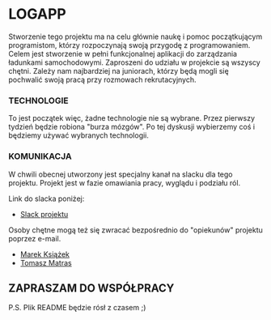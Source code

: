 # LOGAPP

Stworzenie tego projektu ma na celu głównie naukę i pomoc początkującym programistom, którzy rozpoczynają swoją przygodę z programowaniem.
Celem jest stworzenie w pełni funkcjonalnej aplikacji do zarządzania ładunkami samochodowymi.
Zaproszeni do udziału w projekcie są wszyscy chętni. Zależy nam najbardziej na juniorach, którzy będą mogli się pochwalić swoją pracą przy rozmowach rekrutacyjnych.

### TECHNOLOGIE

To jest początek więc, żadne technologie nie są wybrane. Przez pierwszy tydzień będzie robiona "burza mózgów". Po tej dyskusji wybierzemy coś i będziemy używać wybranych technologii.

### KOMUNIKACJA

W chwili obecnej utworzony jest specjalny kanał na slacku dla tego projektu. Projekt jest w fazie omawiania pracy, wyglądu i podziału ról.

Link do slacka poniżej:
- [Slack projektu](https://join.slack.com/t/log-app/shared_invite/zt-hgc78zat-Yev3TwDOhxqyAeDp5oO2xg "Slack projektu")

Osoby chętne mogą też się zwracać bezpośrednio do "opiekunów" projektu poprzez e-mail.
- [Marek Książek](mailto:marek.ksiazek1990@gmail.com)
- [Tomasz Matras](mailto:tomasz.matras@developerweb.pl)

## ZAPRASZAM DO WSPÓŁPRACY

P.S. Plik README będzie rósł z czasem ;)
